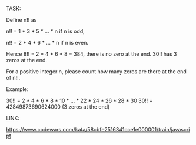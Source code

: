 TASK:

Define n!! as

n!! = 1 * 3 * 5 * ... * n if n is odd,

n!! = 2 * 4 * 6 * ... * n if n is even.

Hence 8!! = 2 * 4 * 6 * 8 = 384, there is no zero at the end. 30!! has 3 zeros at the end.

For a positive integer n, please count how many zeros are there at the end of n!!.

Example:

30!! = 2 * 4 * 6 * 8 * 10 * ... * 22 * 24 * 26 * 28 * 30
30!! = 42849873690624000 (3 zeros at the end)


LINK:

https://www.codewars.com/kata/58cbfe2516341cce1e000001/train/javascript